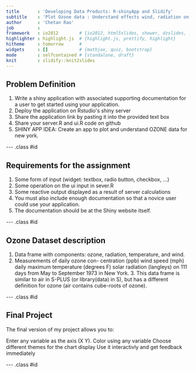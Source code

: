 ```yaml
---
title       : 'Developing Data Products: R-shinyApp and Slidify'
subtitle    : 'Plot Ozone data : Understand effects wind, radiation on ozone'
author      : 'Chetan Rao'
job         : 
framework   : io2012        # {io2012, html5slides, shower, dzslides, ...}
highlighter : highlight.js  # {highlight.js, prettify, highlight}
hitheme     : tomorrow      # 
widgets     : []            # {mathjax, quiz, bootstrap}
mode        : selfcontained # {standalone, draft}
knit        : slidify::knit2slides
---
```


## Problem Definition

1. Write a shiny application with associated supporting documentation for a user to get started using your application.
2. Deploy the application on Rstudio's shiny server
3. Share the application link by pasting it into the provided text box
4. Share your server.R and ui.R code on github
5. SHINY APP IDEA: Create an app to plot and understand OZONE data for new york.

--- .class #id 
## Requirements for the assignment

1. Some form of input (widget: textbox, radio button, checkbox, ...)
2. Some operation on the ui input in sever.R
3. Some reactive output displayed as a result of server calculations
4. You must also include enough documentation so that a novice user could use your application.
5. The documentation should be at the Shiny website itself.

--- .class #id 

## Ozone Dataset description

1. Data frame with components: ozone, radiation, temperature, and wind.
2. Measurements of daily 
    ozone con- centration (ppb)
    wind speed (mph)
    daily maximum temperature (degrees F)
    solar radiation (langleys) on 111 days from May to September 1973 in New York. 3. This data frame is similar to air in S-PLUS (or library(data) in S), but has a different definition for ozone (air contains cube-roots of ozone).
    
--- .class #id 
## Final Project

The final version of my project allows you to:

Enter any variable as the axis (X Y).
Color using any variable
Choose different themes for the chart display
Use it interactivly and get feedback immediately

--- .class #id 
